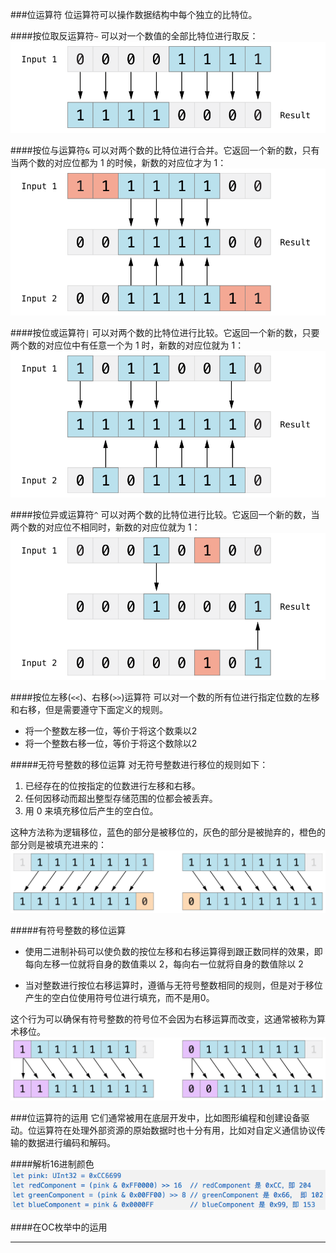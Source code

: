 ###位运算符
位运算符可以操作数据结构中每个独立的比特位。

####按位取反运算符`~`
可以对一个数值的全部比特位进行取反：
![](/assets/bitwiseNOT_2x.png)

####按位与运算符`&`
可以对两个数的比特位进行合并。它返回一个新的数，只有当两个数的对应位都为 1 的时候，新数的对应位才为 1：
![](/assets/bitwiseAND_2x.png)

####按位或运算符`|`
可以对两个数的比特位进行比较。它返回一个新的数，只要两个数的对应位中有任意一个为 1 时，新数的对应位就为 1：
![](/assets/bitwiseOR_2x.png)

####按位异或运算符`^`
可以对两个数的比特位进行比较。它返回一个新的数，当两个数的对应位不相同时，新数的对应位就为 1：
![](/assets/bitwiseXOR_2x.png)

####按位左移(`<<`)、右移(`>>`)运算符
可以对一个数的所有位进行指定位数的左移和右移，但是需要遵守下面定义的规则。
- 将一个整数左移一位，等价于将这个数乘以2
- 将一个整数右移一位，等价于将这个数除以2

#####无符号整数的移位运算
对无符号整数进行移位的规则如下：

  1. 已经存在的位按指定的位数进行左移和右移。
  2. 任何因移动而超出整型存储范围的位都会被丢弃。
  3. 用 0 来填充移位后产生的空白位。

这种方法称为逻辑移位，蓝色的部分是被移位的，灰色的部分是被抛弃的，橙色的部分则是被填充进来的：
![](/assets/bitshiftUnsigned_2x.png)

#####有符号整数的移位运算
- 使用二进制补码可以使负数的按位左移和右移运算得到跟正数同样的效果，即每向左移一位就将自身的数值乘以 2，每向右一位就将自身的数值除以 2

- 当对整数进行按位右移运算时，遵循与无符号整数相同的规则，但是对于移位产生的空白位使用符号位进行填充，而不是用0。

这个行为可以确保有符号整数的符号位不会因为右移运算而改变，这通常被称为算术移位。
![](/assets/bitshiftSigned_2x.png)

###位运算符的运用
它们通常被用在底层开发中，比如图形编程和创建设备驱动。位运算符在处理外部资源的原始数据时也十分有用，比如对自定义通信协议传输的数据进行编码和解码。

####解析16进制颜色
![](/assets/Snip20161101_6.png)

####在OC枚举中的运用


---